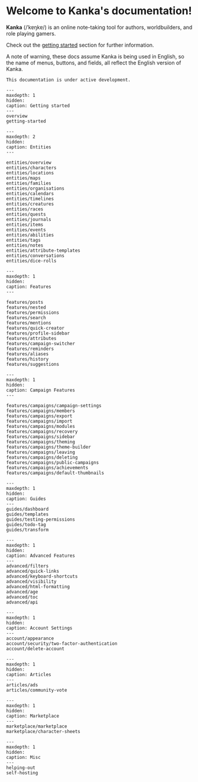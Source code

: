 # Welcome to Kanka's documentation!

**Kanka** (/ˈkɐŋkɐ/) is an online note-taking tool for authors, worldbuilders, and role playing gamers.

Check out the [getting started](getting-started) section for further information.

A note of warning, these docs assume Kanka is being used in English, so the name of menus, buttons, and fields, all reflect the English version of Kanka.


```{admonition} Note
This documentation is under active development.
```

```{toctree}
---
maxdepth: 1
hidden:
caption: Getting started
---
overview
getting-started
```

```{toctree}
---
maxdepth: 2
hidden:
caption: Entities
---

entities/overview
entities/characters
entities/locations
entities/maps
entities/families
entities/organisations
entities/calendars
entities/timelines
entities/creatures
entities/races
entities/quests
entities/journals
entities/items
entities/events
entities/abilities
entities/tags
entities/notes
entities/attribute-templates
entities/conversations
entities/dice-rolls
```

```{toctree}
---
maxdepth: 1
hidden:
caption: Features
---

features/posts
features/nested
features/permissions
features/search
features/mentions
features/quick-creator
features/profile-sidebar
features/attributes
features/campaign-switcher
features/reminders
features/aliases
features/history
features/suggestions
```

```{toctree}
---
maxdepth: 1
hidden:
caption: Campaign Features
---

features/campaigns/campaign-settings
features/campaigns/members
features/campaigns/export
features/campaigns/import
features/campaigns/modules
features/campaigns/recovery
features/campaigns/sidebar
features/campaigns/theming
features/campaigns/theme-builder
features/campaigns/leaving
features/campaigns/deleting
features/campaigns/public-campaigns
features/campaigns/achievements
features/campaigns/default-thumbnails
```

```{toctree}
---
maxdepth: 1
hidden:
caption: Guides
---
guides/dashboard
guides/templates
guides/testing-permissions
guides/todo-tag
guides/transform
```

```{toctree}
---
maxdepth: 1
hidden:
caption: Advanced Features
---
advanced/filters
advanced/quick-links
advanced/keyboard-shortcuts
advanced/visibility
advanced/html-formatting
advanced/age
advanced/toc
advanced/api
```

```{toctree}
---
maxdepth: 1
hidden:
caption: Account Settings
---
account/appearance
account/security/two-factor-authentication
account/delete-account
```

```{toctree}
---
maxdepth: 1
hidden:
caption: Articles
---
articles/ads
articles/community-vote
```

```{toctree}
---
maxdepth: 1
hidden:
caption: Marketplace
---
marketplace/marketplace
marketplace/character-sheets
```

```{toctree}
---
maxdepth: 1
hidden:
caption: Misc
---
helping-out
self-hosting
```
